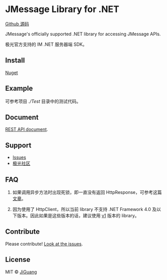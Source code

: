 # JMessage Library for .NET
[Github 源码](https://github.com/jpush/jmessage-api-csharp-client)

JMessage's officially supported .NET library for accessing JMessage APIs.

极光官方支持的 IM .NET 服务器端 SDK。

## Install

[Nuget](https://www.nuget.org/packages/Jiguang.JMessage)

## Example

可参考项目 *./Test* 目录中的测试代码。

## Document

[REST API document](http://docs.jiguang.cn/jmessage/server/rest_api_im/).

## Support

- [Issues](https://github.com/jpush/jmessage-api-csharp-client/issues)
- [极光社区](https://community.jiguang.cn/)

## FAQ

1. 如果调用异步方法时出现死锁，即一直没有返回 HttpResponse，可参考这篇[文章](https://blogs.msdn.microsoft.com/jpsanders/2017/08/28/asp-net-do-not-use-task-result-in-main-context/)。

1. 因为使用了 HttpClient，所以当前 library 不支持 .NET Framework 4.0 及以下版本。因此如果是这些版本的话，建议使用 [v1](https://github.com/jpush/jmessage-api-csharp-client/tree/v1) 版本的 library。

## Contribute

Please contribute! [Look at the issues](https://github.com/jpush/jmessage-api-csharp-client/issues).

## License

MIT © [JiGuang](https://github.com/jpush/jmessage-api-csharp-client/blob/master/license)